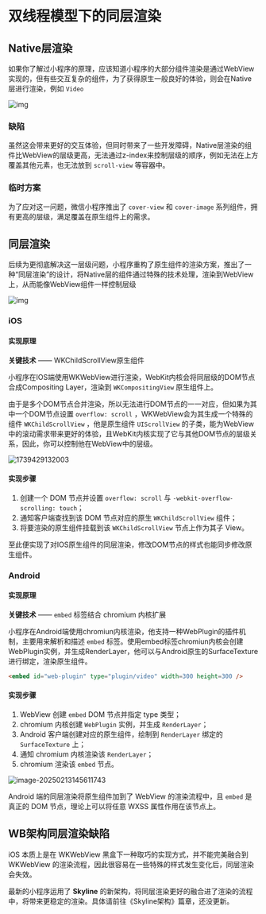 # 双线程模型下的同层渲染

## Native层渲染

如果你了解过小程序的原理，应该知道小程序的大部分组件渲染是通过WebView实现的，但有些交互复杂的组件，为了获得原生一般良好的体验，则会在Native层进行渲染，例如 `Video`

![img](https://AntonHu.github.io/picx-images-hosting/技术文档/跨端/小程序/Native层渲染组件示意图.b90uwfrnq.webp)

### 缺陷

虽然这会带来更好的交互体验，但同时带来了一些开发障碍，Native层渲染的组件比WebView的层级更高，无法通过z-index来控制层级的顺序，例如无法在上方覆盖其他元素，也无法放到 `scroll-view` 等容器中。

### 临时方案

为了应对这一问题，微信小程序推出了 `cover-view` 和 `cover-image` 系列组件，拥有更高的层级，满足覆盖在原生组件上的需求。

## 同层渲染

后续为更彻底解决这一层级问题，小程序重构了原生组件的渲染方案，推出了一种“同层渲染”的设计，将Native层的组件通过特殊的技术处理，渲染到WebView上，从而能像WebView组件一样控制层级

![img](https://image.antoncook.xyz/picList/2025/03/c143eabce6cc76b101b2c585e50844f5.webp)

### iOS

#### 实现原理

**关键技术** —— WKChildScrollView原生组件

小程序在IOS端使用WKWebView进行渲染，WebKit内核会将同层级的DOM节点合成Compositing Layer，渲染到 `WKCompositingView` 原生组件上。

由于是多个DOM节点合并渲染，所以无法进行DOM节点的一一对应，但如果为其中一个DOM节点设置 `overflow: scroll` ，WKWebView会为其生成一个特殊的组件 `WKChildScrollView` ，他是原生组件 `UIScrollView` 的子类，能为WebView中的滚动需求带来更好的体验，且WebKit内核实现了它与其他DOM节点的层级关系，因此，你可以控制他在WebView中的层级。

![1739429132003](https://image.antoncook.xyz/picGo/1739429132003.jpg)

#### 实现步骤

1. 创建一个 DOM 节点并设置 `overflow: scroll` 与 `-webkit-overflow-scrolling: touch`；
2. 通知客户端查找到该 DOM 节点对应的原生 `WKChildScrollView` 组件；
3. 将要渲染的原生组件挂载到该 `WKChildScrollView` 节点上作为其子 View。

至此便实现了对IOS原生组件的同层渲染，修改DOM节点的样式也能同步修改原生组件。

### Android

#### 实现原理

**关键技术** —— `embed` 标签结合 chromium 内核扩展

小程序在Android端使用chromiun内核渲染，他支持一种WebPlugin的插件机制，主要用来解析和描述 `embed` 标签。使用embed标签chromiun内核会创建WebPlugin实例，并生成RenderLayer，他可以与Android原生的SurfaceTexture进行绑定，渲染原生组件。

```html
<embed id="web-plugin" type="plugin/video" width=300 height=300 />
```

#### 实现步骤

1. WebView 创建 `embed` DOM 节点并指定 type 类型；
2. chromium 内核创建 `WebPlugin` 实例，并生成 `RenderLayer`；
3. Android 客户端创建对应的原生组件，绘制到 `RenderLayer` 绑定的 `SurfaceTexture` 上；
4. 通知 chromium 内核渲染该 `RenderLayer`；
5. chromium 渲染该 `embed` 节点。

![image-20250213145611743](https://image.antoncook.xyz/picGo/image-20250213145611743.png)

Android 端的同层渲染将原生组件加到了 WebView 的渲染流程中，且 `embed` 是真正的 DOM 节点，理论上可以将任意 WXSS 属性作用在该节点上。

## WB架构同层渲染缺陷

iOS 本质上是在 WKWebView 黑盒下一种取巧的实现方式，并不能完美融合到 WKWebView 的渲染流程，因此很容易在一些特殊的样式发生变化后，同层渲染会失效。

最新的小程序运用了 **Skyline** 的新架构，将同层渲染更好的融合进了渲染的流程中，将带来更稳定的渲染。具体请前往《Skyline架构》篇章，还没更新。

